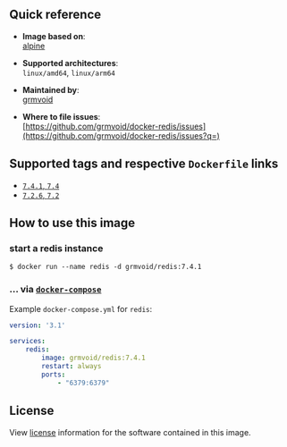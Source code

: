 ## Quick reference
- **Image based on**:   
  [alpine](https://hub.docker.com/_/alpine)

- **Supported architectures**:    
  `linux/amd64`, `linux/arm64`

- **Maintained by**:  
  [grmvoid](https://github.com/grmvoid)

- **Where to file issues**:    
  [https://github.com/grmvoid/docker-redis/issues](https://github.com/grmvoid/docker-redis/issues?q=)

## Supported tags and respective `Dockerfile` links

- [`7.4.1`, `7.4`](https://github.com/grmvoid/docker-redis/blob/master/7.4/Dockerfile)
- [`7.2.6`, `7.2`](https://github.com/grmvoid/docker-redis/blob/master/7.2/Dockerfile)

## How to use this image

### start a redis instance

```console
$ docker run --name redis -d grmvoid/redis:7.4.1
```

### ... via [`docker-compose`](https://github.com/docker/compose)
Example `docker-compose.yml` for `redis`:

```yaml
version: '3.1'

services:
    redis:
        image: grmvoid/redis:7.4.1
        restart: always
        ports:
            - "6379:6379"
```

## License

View [license](https://redis.io/docs/about/license/) information for the software contained in this image.
